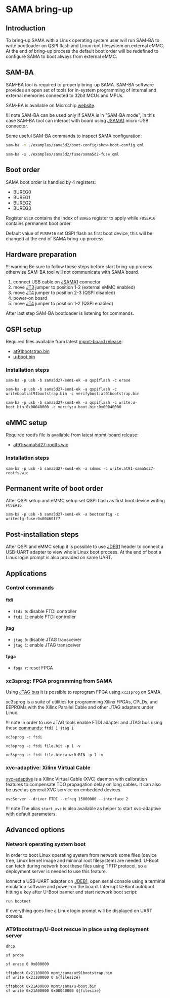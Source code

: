 # SAMA bring-up

## Introduction

To bring-up SAMA with a Linux operating system user will run SAM-BA to write bootloader on QSPI flash and Linux root filesystem on external eMMC. At the end of bring-up process the default boot order will be redefined to configure SAMA to boot always from external eMMC.

## SAM-BA

SAM-BA tool is required to properly bring-up SAMA. SAM-BA software provides an open set of tools for in-system programming of internal and external memories connected to 32bit MCUs and MPUs.

SAM-BA is available on Microchip [website](https://www.microchip.com/en-us/development-tool/SAM-BA-In-system-Programmer).

!!! note
    SAM-BA can be used only if SAMA is in "SAM-BA mode", in this case SAM-BA tool can interact with board using [JSAMA1](hardware.md#on-board-connectors) micro-USB connector.

Some useful SAM-BA commands to inspect SAMA configuration:

```bash title="get current boot configuration"
sam-ba -x ./examples/sama5d2/boot-config/show-boot-config.qml
```

```shell title="get current fuses configuration"
sam-ba -x ./examples/sama5d2/fuse/sama5d2-fuse.qml
```

## Boot order

SAMA boot order is handled by 4 registers:

* BUREG0
* BUREG1
* BUREG2
* BUREG3

Register `BSCR` contains the index of `BUREG` register to apply while `FUSE#16` contains permanent boot order.

Default value of `FUSE#16` set QSPI flash as first boot device, this will be changed at the end of SAMA bring-up process.

## Hardware preparation

!!! warning
    Be sure to follow these steps before start bring-up process otherwise SAM-BA tool will not communicate with SAMA board.

1. connect USB cable on [JSAMA1](hardware.md#on-board-connectors) connector
1. move [JT3](hardware.md#on-board-jumpers) jumper to position 1-2 (external eMMC enabled)
1. move [JT4](hardware.md#on-board-jumpers) jumper to position 2-3 (QSPI disabled)
1. power-on board
1. move [JT4](hardware.md#on-board-jumpers) jumper to position 1-2 (QSPI enabled)

After last step SAM-BA bootloader is listening for commands.

## QSPI setup

Required files available from latest [mpmt-board release](https://github.com/gtortone/mpmt-board/releases/latest):

* [at91bootstrap.bin](https://github.com/gtortone/mpmt-board/releases/latest/download/at91bootstrap.bin)
* [u-boot.bin](https://github.com/gtortone/mpmt-board/releases/latest/download/at91-sama5d27-u-boot.bin)

### Installation steps

```shell title="erase QSPI flash"
sam-ba -p usb -b sama5d27-som1-ek -a qspiflash -c erase
```

```shell title="write AT91bootstrap"
sam-ba -p usb -b sama5d27-som1-ek -a qspiflash -c writeboot:at91bootstrap.bin -c verifyboot:at91bootstrap.bin
```

```shell title="write U-Boot"
sam-ba -p usb -b sama5d27-som1-ek -a qspiflash -c write:u-boot.bin:0x00040000 -c verify:u-boot.bin:0x00040000
```

## eMMC setup

Required rootfs file is available from latest [mpmt-board release](https://github.com/gtortone/mpmt-board/releases/latest):

* [at91-sama5d27-rootfs.wic](https://github.com/gtortone/mpmt-board/releases/latest/download/at91-sama5d27-rootfs.wic)

### Installation steps

```shell title="write Linux root filesystem"
sam-ba -p usb -b sama5d27-som1-ek -a sdmmc -c write:at91-sama5d27-rootfs.wic
```

## Permanent write of boot order

After QSPI setup and eMMC setup set QSPI flash as first boot device writing `FUSE#16`

```shell
sam-ba -p usb -b sama5d27-som1-ek -a bootconfig -c writecfg:fuse:0x00460ff7
```

## Post-installation steps

After QSPI and eMMC setup it is possible to use [JDEB1](hardware.md#on-board-connectors) header to connect a USB-UART adapter to view whole Linux boot process. At the end of boot a Linux login prompt is also provided on same UART.

## Applications

### Control commands

#### ftdi
* `ftdi 0`: disable FTDI controller
* `ftdi 1`: enable FTDI controller

#### jtag
* `jtag 0`: disable JTAG transceiver
* `jtag 1`: enable JTAG transceiver

#### fpga
* `fpga r`: reset FPGA

### xc3sprog: FPGA programming from SAMA

Using [JTAG bus](hardware.md#communication-bus) it is possible to reprogram FPGA using `xc3sprog` on SAMA.

xc3sprog is a suite of utilities for programming Xilinx FPGAs, CPLDs, and EEPROMs with the Xilinx Parallel Cable and other JTAG adapters under Linux.

!!! note
    In order to use JTAG tools enable FTDI adapter and JTAG bus using these [commands](sama-bringup.md#control-commands):
    ```
    ftdi 1
    jtag 1
    ```

```shell title="JTAG boundary scan"
xc3sprog -c ftdi
```

```shell title="program bitstream (.bit)"
xc3sprog -c ftdi file.bit -p 1 -v
```

```shell title="program bitstream (.bin)"
xc3sprog -c ftdi file.bin:w:w:0:BIN -p 1 -v
```

### xvc-adaptive: Xilinx Virtual Cable

[xvc-adaptive](https://github.com/gtortone/xvc-adaptive) is a Xilinx Virtual Cable (XVC) daemon with calibration features to compensate TDO propagation delay on long cables. It can also be used as general XVC service on embedded devices.

```shell title="start XVC server"
xvcServer --driver FTDI --cfreq 15000000 --interface 2
```

!!! note
    The alias `start_xvc` is also available as helper to start xvc-adaptive with default parameters.

## Advanced options

### Network operating system boot

In order to boot Linux operating system from network some files (device tree, Linux kernel image and minimal root filesystem) are needed. U-Boot can fetch during network boot these files using TFTP protocol, so a deployment server is needed to use this feature.

lonnect a USB-UART adapter on [JDEB1](hardware.md#on-board-connectors), open serial console using a terminal emulation software and power-on the board. Interrupt U-Boot autoboot hitting a key after U-Boot banner and start network boot script:

```shell
run bootnet
```

If everything goes fine a Linux login prompt will be displayed on UART console.

### AT91bootstrap/U-Boot rescue in place using deployment server

```shell
dhcp

sf probe

sf erase 0 0x800000

tftpboot 0x21100000 mpmt/sama/at91bootstrap.bin
sf write 0x21100000 0 ${filesize}

tftpboot 0x21A00000 mpmt/sama/u-boot.bin
sf write 0x21A00000 0x00040000 ${filesize}
```
